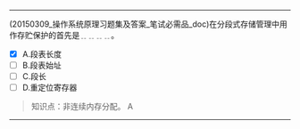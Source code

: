 ---
(20150309_操作系统原理习题集及答案_笔试必需品_doc)在分段式存储管理中用作存贮保护的首先是﹎﹎﹎﹎。
- [x] A.段表长度 
- [ ] B.段表始址 
- [ ] C.段长 
- [ ] D.重定位寄存器

> 知识点：非连续内存分配。
> A

---
